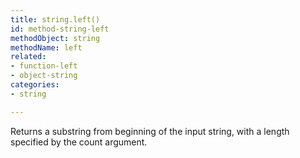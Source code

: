```yaml
---
title: string.left()
id: method-string-left
methodObject: string
methodName: left
related:
- function-left
- object-string
categories:
- string

---
```


Returns a substring from beginning of the input string, with a length specified by the count argument.